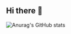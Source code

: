 ## Hi there 👋

![Anurag's GitHub stats](https://github-readme-stats.vercel.app/api?username=jswon-jung&show_icons=true&theme=radical)


<!--
**jswon-jung/jswon-jung** is a ✨ _special_ ✨ repository because its `README.md` (this file) appears on your GitHub profile.

Here are some ideas to get you started:

- 🔭 I’m currently working on ...
- 🌱 I’m currently learning ...
- 👯 I’m looking to collaborate on ...
- 🤔 I’m looking for help with ...
- 💬 Ask me about ...
- 📫 How to reach me: ...
- 😄 Pronouns: ...
- ⚡ Fun fact: ...
-->
